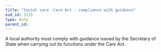 ```yaml
---
title: "Social care -Care Act - compliance with guidance"
esd_id: 3115
type: duty
parent_id:  
---
```


A local authority must comply with guidance issued by the Secretary of State when carrying out its functions under the Care Act.

